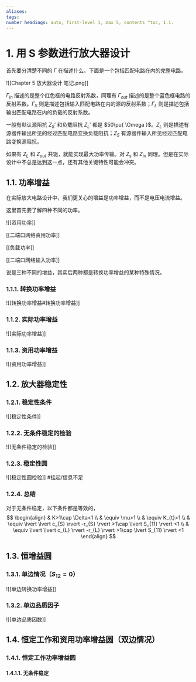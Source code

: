 ```yaml
---
aliases: 
tags: 
number headings: auto, first-level 1, max 5, contents ^toc, 1.1.
---
```

# 1. 用 S 参数进行放大器设计

首先要分清楚不同的 $\Gamma$ 在描述什么。下面是一个包括匹配电路在内的完整电路。

![[Chapter 5 放大器设计 笔记.png]]

$\Gamma _{in}$ 描述的是整个红色框的电路反射系数，同理有 $\Gamma _{out}$ 描述的是整个蓝色框电路的反射系数。$\Gamma _{S}$ 则是描述包括输入匹配电路在内的源的反射系数；$\Gamma _{L}$ 则是描述包括输出匹配电路在内的负载的反射系数。

一般有默认源阻抗 $Z_{S}'$ 和负载阻抗 $Z_{L}'$ 都是 $50\pu{ \Omega }$。$Z_{L}$ 则是描述有源器件输出所见的经过匹配电路变换负载阻抗；$Z_{S}$ 有源器件输入所见经过匹配电路变换源阻抗。

如果有 $Z_{L}$ 和 $Z_{out}$ 共轭，就能实现最大功率传输。对 $Z_{s}$ 和 $Z_{in}$ 同理。但是在实际设计中不总是达到这一点，还有其他关键特性可能会冲突。

## 1.1. 功率增益

在实际放大电路设计中，我们更关心的增益是功率增益，而不是电压电流增益。

这里首先要了解四种不同的功率。

![[资用功率]]

[[二端口网络资用功率]]

[[负载功率]]

[[二端口网络输入功率]]

说是三种不同的增益，其实后两种都是转换功率增益的某种特殊情况。

### 1.1.1. 转换功率增益

![[转换功率增益#转换功率增益]]

### 1.1.2. 实际功率增益

![[实际功率增益]]

### 1.1.3. 资用功率增益

![[资用功率增益]]

## 1.2. 放大器稳定性

### 1.2.1. 稳定性条件

![[稳定性条件]]

### 1.2.2. 无条件稳定的检验

![[无条件稳定的检验]]

### 1.2.3. 稳定性圆

![[稳定性圆检验]]
#挂起/信息不足 

### 1.2.4. 总结

对于无条件稳定，以下条件都是等效的，
$$
\begin{align}
 & K>1\cap \Delta<1  \\
 & \equiv \mu>1 \\
 & \equiv K_{t}>1 \\
 & \equiv \lvert \lvert c_{S} \rvert -r_{S} \rvert >1\cap \lvert S_{11} \rvert <1  \\
 & \equiv  \lvert \lvert c_{L} \rvert -r_{L} \rvert >1\cap \lvert S_{11} \rvert <1 
\end{align}
$$

## 1.3. 恒增益圆

### 1.3.1. 单边情况（$S_{12} = 0$）

![[单边转换功率增益]]

### 1.3.2. 单边品质因子

![[单边品质因数]]

## 1.4. 恒定工作和资用功率增益圆（双边情况）

### 1.4.1. 恒定工作功率增益圆

#### 1.4.1.1. 无条件稳定

